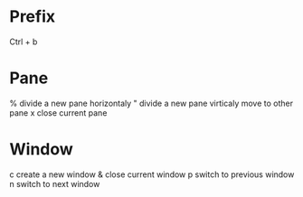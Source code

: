 # Prefix
Ctrl + b

# Pane
% divide a new pane horizontaly
" divide a new pane virticaly
<arrow key> move to other pane
x close current pane

# Window
c create a new window
& close current window
p switch to previous window
n switch to next window

